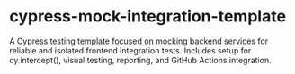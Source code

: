 # cypress-mock-integration-template
A Cypress testing template focused on mocking backend services for reliable and isolated frontend integration tests. Includes setup for cy.intercept(), visual testing, reporting, and GitHub Actions integration.
